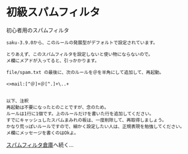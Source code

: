 # 初級スパムフィルタ

初心者用のスパムフィルタ

    saku-3.9.0から、このルールの発展型がデフォルトで設定されています。
    
    とりあえず、このスパムフィルタを設定しないと使い物にならないので。
    メ欄にメアドが入ってると、引っかかります。
    
    file/spam.txt の最後に、次のルールを＠を半角にして追加して、再起動。
    
    <>mail:[^＠]+＠[^.]+\..+
    
    
    以下、注釈
    再起動は不要になったとのことですが、念のため。
    ルールは1行に1個です。上のルールだけを書いた行を追加してください。
    すでにキャッシュしたスパムまみれの板は、一度削除して、再取得しましょう。
    かなり荒っぽいルールですので、細かく設定したい人は、正規表現を勉強してください。
    メ欄にメッセージを書くのはOkよ。

[スパムフィルタ倉庫](/spam-filters.md)へ続く…
